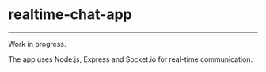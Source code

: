 # realtime-chat-app
---

Work in progress.  
  
The app uses Node.js, Express and Socket.io for real-time communication.
